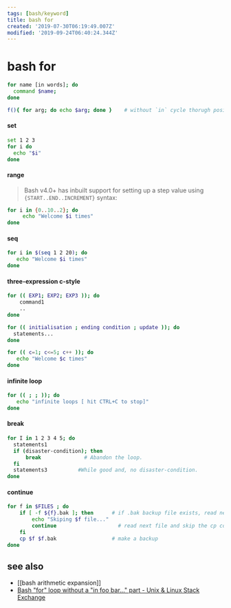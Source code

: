 ```yaml
---
tags: [bash/keyword]
title: bash for
created: '2019-07-30T06:19:49.007Z'
modified: '2019-09-24T06:40:24.344Z'
---
```


# bash for

```sh
for name [in words]; do
  command $name;
done

f(){ for arg; do echo $arg; done }    # without `in` cycle thorugh positional arguments
```

#### set
```sh
set 1 2 3
for i do
  echo "$i"
done
```

#### range
> Bash v4.0+ has inbuilt support for setting up a step value using `{START..END..INCREMENT}` syntax:
```sh
for i in {0..10..2}; do 
     echo "Welcome $i times"
done
```

#### seq
```sh
for i in $(seq 1 2 20); do
   echo "Welcome $i times"
done
```

#### three-expression c-style

```sh
for (( EXP1; EXP2; EXP3 )); do
	command1
	..
done

for (( initialisation ; ending condition ; update )); do
  statements...
done

for (( c=1; c<=5; c++ )); do  
   echo "Welcome $c times"
done
```

#### infinite loop
```sh
for (( ; ; )); do
   echo "infinite loops [ hit CTRL+C to stop]"
done
```

#### break
```sh
for I in 1 2 3 4 5; do
  statements1     
  if (disaster-condition); then
	  break    	         # Abandon the loop.
  fi
  statements3          #While good and, no disaster-condition.
done
```

#### continue
```sh
for f in $FILES ; do
	if [ -f ${f}.bak ];	then      # if .bak backup file exists, read next file
		echo "Skiping $f file..."
		continue                    # read next file and skip the cp command
	fi
	cp $f $f.bak                  # make a backup
done
```

## see also
- [[bash arithmetic expansion]]
- [Bash "for" loop without a "in foo bar..." part - Unix & Linux Stack Exchange](https://unix.stackexchange.com/a/417296/193945)
